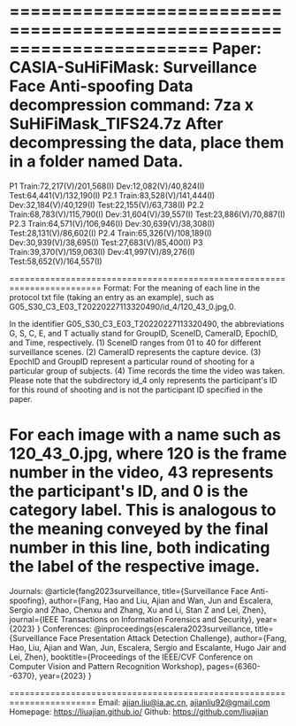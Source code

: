 =======================================================================
Paper: 
CASIA-SuHiFiMask: Surveillance Face Anti-spoofing
Data decompression command: 7za x SuHiFiMask_TIFS24.7z
After decompressing the data, place them in a folder named Data.
========================================================================
P1
  Train:72,217(V)/201,568(I)
  Dev:12,082(V)/40,824(I)
  Test:64,441(V)/132,190(I)
P2.1
  Train:83,528(V)/141,444(I)
  Dev:32,184(V)/40,129(I)
  Test:22,155(V)/63,738(I)
P2.2
  Train:68,783(V)/115,790(I)
  Dev:31,604(V)/39,557(I)
  Test:23,886(V)/70,887(I)
P2.3
  Train:64,571(V)/106,946(I)
  Dev:30,639(V)/38,308(I)
  Test:28,131(V)/86,602(I)
P2.4
  Train:65,326(V)/108,189(I)
  Dev:30,939(V)/38,695(I)
  Test:27,683(V)/85,400(I)
P3
  Train:39,370(V)/159,063(I)
  Dev:41,997(V)/89,276(I)
  Test:58,652(V)/164,557(I)
  
========================================================================
Format:
For the meaning of each line in the protocol txt file (taking an entry as an example), such as G05_S30_C3_E03_T20220227113320490/id_4/120_43_0.jpg,0.

In the identifier G05_S30_C3_E03_T20220227113320490, the abbreviations G, S, C, E, and T actually stand for GroupID, SceneID, CameraID, EpochID, and Time, respectively. 
(1) SceneID ranges from 01 to 40 for different surveillance scenes. 
(2) CameraID represents the capture device. 
(3) EpochID and GroupID represent a particular round of shooting for a particular group of subjects. 
(4) Time records the time the video was taken. Please note that the subdirectory id_4 only represents the participant's ID for this round of shooting and is not the participant ID specified in the paper.

For each image with a name such as 120_43_0.jpg, where 120 is the frame number in the video, 43 represents the participant's ID, and 0 is the category label. This is analogous to the meaning conveyed by the final number in this line, both indicating the label of the respective image.
========================================================================
Journals:
@article{fang2023surveillance,
  title={Surveillance Face Anti-spoofing},
  author={Fang, Hao and Liu, Ajian and Wan, Jun and Escalera, Sergio and Zhao, Chenxu and Zhang, Xu and Li, Stan Z and Lei, Zhen},
  journal={IEEE Transactions on Information Forensics and Security},
  year={2023}
}
Conferences:
@inproceedings{escalera2023surveillance,
  title={Surveillance Face Presentation Attack Detection Challenge},
  author={Fang, Hao, Liu, Ajian and Wan, Jun, Escalera, Sergio and Escalante, Hugo Jair and Lei, Zhen},
  booktitle={Proceedings of the IEEE/CVF Conference on Computer Vision and Pattern Recognition Workshop},
  pages={6360--6370},
  year={2023}
}

=======================================================================
Email: ajian.liu@ia.ac.cn, ajianliu92@gmail.com
Homepage: https://liuajian.github.io/
Github: https://github.com/liuajian
